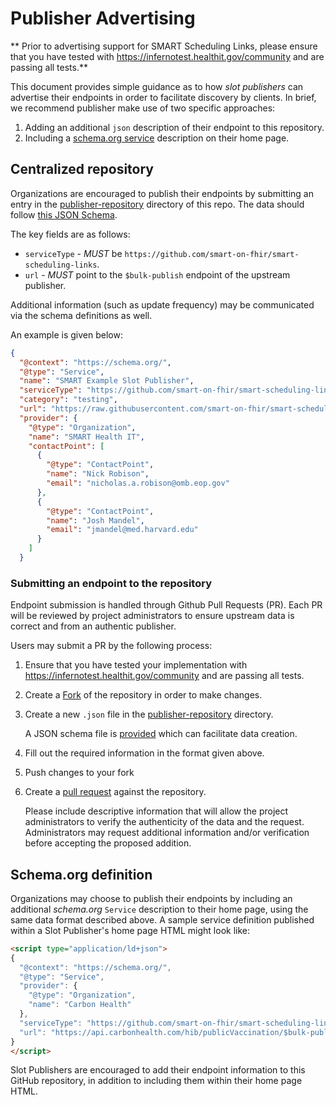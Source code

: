 # Publisher Advertising

** Prior to advertising support for SMART Scheduling Links, please ensure that you have tested with https://infernotest.healthit.gov/community and are passing all tests.**

This document provides simple guidance as to how _slot publishers_ can advertise their endpoints in order to facilitate discovery by clients.
In brief, we recommend publisher make use of two specific approaches:
1. Adding an additional `json` description of their endpoint to this repository.
1. Including a [schema.org service](https://schema.org/Service) description on their home page.

## Centralized repository

Organizations are encouraged to publish their endpoints by submitting an entry in the [publisher-repository](/publisher-repository) directory of this repo. The data should follow [this JSON Schema](https://github.com/smart-on-fhir/smart-scheduling-links/blob/master/bin/upstream-validator/schema.json).


The key fields are as follows:
- `serviceType` - _MUST_ be `https://github.com/smart-on-fhir/smart-scheduling-links`.
- `url` - _MUST_ point to the `$bulk-publish` endpoint of the upstream publisher.

Additional information (such as update frequency) may be communicated via the schema definitions as well.

An example is given below:

```json
{
  "@context": "https://schema.org/",
  "@type": "Service",
  "name": "SMART Example Slot Publisher",
  "serviceType": "https://github.com/smart-on-fhir/smart-scheduling-links",
  "category": "testing",
  "url": "https://raw.githubusercontent.com/smart-on-fhir/smart-scheduling-links/master/examples/$bulk-publish",
  "provider": {
    "@type": "Organization",
    "name": "SMART Health IT",
    "contactPoint": [
      {
        "@type": "ContactPoint",
        "name": "Nick Robison",
        "email": "nicholas.a.robison@omb.eop.gov"
      },
      {
        "@type": "ContactPoint",
        "name": "Josh Mandel",
        "email": "jmandel@med.harvard.edu"
      }
    ]
  }
```

### Submitting an endpoint to the repository

Endpoint submission is handled through Github Pull Requests (PR).
Each PR will be reviewed by project administrators to ensure upstream data is correct and from an authentic publisher.

Users may submit a PR by the following process:

1. Ensure that you have tested your implementation with https://infernotest.healthit.gov/community and are passing all tests.
1. Create a [Fork](https://github.com/smart-on-fhir/smart-scheduling-links/fork) of the repository in order to make changes.
1. Create a new `.json` file in the [publisher-repository](/publisher-repository) directory.
   
    A JSON schema file is [provided](bin/upstream-validator/schema.json) which can facilitate data creation.
1. Fill out the required information in the format given above.
1. Push changes to your fork
1. Create a [pull request](https://github.com/smart-on-fhir/smart-scheduling-links/compare) against the repository.

    Please include descriptive information that will allow the project administrators to verify the authenticity of the data and the request.
    Administrators may request additional information and/or verification before accepting the proposed addition. 

## Schema.org definition

Organizations may choose to publish their endpoints by including an additional _schema.org_ `Service` description to their home page, using the same data format described above.  A sample service definition published within a Slot Publisher's home page HTML might look like:

```html
<script type="application/ld+json">
{
  "@context": "https://schema.org/",
  "@type": "Service",
  "provider": {
    "@type": "Organization",
    "name": "Carbon Health"
  },
  "serviceType": "https://github.com/smart-on-fhir/smart-scheduling-links",
  "url": "https://api.carbonhealth.com/hib/publicVaccination/$bulk-publish"
}
</script>
```

Slot Publishers are encouraged to add their endpoint information to this GitHub repository, in addition to including them within their home page HTML.
